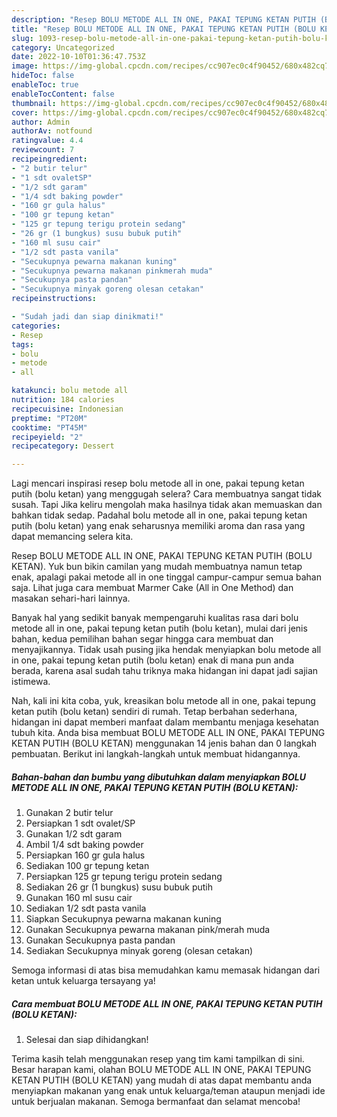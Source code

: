 ```yaml
---
description: "Resep BOLU METODE ALL IN ONE, PAKAI TEPUNG KETAN PUTIH (BOLU KETAN){ yang Lezat,  Menu Buat lebaran"
title: "Resep BOLU METODE ALL IN ONE, PAKAI TEPUNG KETAN PUTIH (BOLU KETAN){ yang Lezat,  Menu Buat lebaran"
slug: 1093-resep-bolu-metode-all-in-one-pakai-tepung-ketan-putih-bolu-ketan-yang-lezat-menu-buat-lebaran
category: Uncategorized
date: 2022-10-10T01:36:47.753Z
image: https://img-global.cpcdn.com/recipes/cc907ec0c4f90452/680x482cq70/bolu-metode-all-in-one-pakai-tepung-ketan-putih-bolu-ketan-foto-resep-utama.jpg
hideToc: false
enableToc: true
enableTocContent: false
thumbnail: https://img-global.cpcdn.com/recipes/cc907ec0c4f90452/680x482cq70/bolu-metode-all-in-one-pakai-tepung-ketan-putih-bolu-ketan-foto-resep-utama.jpg
cover: https://img-global.cpcdn.com/recipes/cc907ec0c4f90452/680x482cq70/bolu-metode-all-in-one-pakai-tepung-ketan-putih-bolu-ketan-foto-resep-utama.jpg
author: Admin
authorAv: notfound
ratingvalue: 4.4
reviewcount: 7
recipeingredient:
- "2 butir telur"
- "1 sdt ovaletSP"
- "1/2 sdt garam"
- "1/4 sdt baking powder"
- "160 gr gula halus"
- "100 gr tepung ketan"
- "125 gr tepung terigu protein sedang"
- "26 gr (1 bungkus) susu bubuk putih"
- "160 ml susu cair"
- "1/2 sdt pasta vanila"
- "Secukupnya pewarna makanan kuning"
- "Secukupnya pewarna makanan pinkmerah muda"
- "Secukupnya pasta pandan"
- "Secukupnya minyak goreng olesan cetakan"
recipeinstructions:

- "Sudah jadi dan siap dinikmati!"
categories:
- Resep
tags:
- bolu
- metode
- all

katakunci: bolu metode all 
nutrition: 184 calories
recipecuisine: Indonesian
preptime: "PT20M"
cooktime: "PT45M"
recipeyield: "2"
recipecategory: Dessert

---
```



Lagi mencari inspirasi resep bolu metode all in one, pakai tepung ketan putih (bolu ketan) yang menggugah selera? Cara membuatnya sangat tidak susah. Tapi Jika keliru mengolah maka hasilnya tidak akan memuaskan dan bahkan tidak sedap. Padahal bolu metode all in one, pakai tepung ketan putih (bolu ketan) yang enak seharusnya memiliki aroma dan rasa yang dapat memancing selera kita.


Resep BOLU METODE ALL IN ONE, PAKAI TEPUNG KETAN PUTIH (BOLU KETAN). Yuk bun bikin camilan yang mudah membuatnya namun tetap enak, apalagi pakai metode all in one tinggal campur-campur semua bahan saja. Lihat juga cara membuat Marmer Cake (All in One Method) dan masakan sehari-hari lainnya.

Banyak hal yang sedikit banyak mempengaruhi kualitas rasa dari bolu metode all in one, pakai tepung ketan putih (bolu ketan), mulai dari jenis bahan, kedua pemilihan bahan segar hingga cara membuat dan menyajikannya. Tidak usah pusing jika hendak menyiapkan bolu metode all in one, pakai tepung ketan putih (bolu ketan) enak di mana pun anda berada, karena asal sudah tahu triknya maka hidangan ini dapat jadi sajian istimewa.


Nah, kali ini kita coba, yuk, kreasikan bolu metode all in one, pakai tepung ketan putih (bolu ketan) sendiri di rumah. Tetap berbahan sederhana, hidangan ini dapat memberi manfaat dalam membantu menjaga kesehatan tubuh kita. Anda bisa membuat BOLU METODE ALL IN ONE, PAKAI TEPUNG KETAN PUTIH (BOLU KETAN) menggunakan 14 jenis bahan dan 0 langkah pembuatan. Berikut ini langkah-langkah untuk membuat hidangannya.

<!--inarticleads1-->

##### Bahan-bahan dan bumbu yang dibutuhkan dalam menyiapkan BOLU METODE ALL IN ONE, PAKAI TEPUNG KETAN PUTIH (BOLU KETAN):

1. Gunakan 2 butir telur
1. Persiapkan 1 sdt ovalet/SP
1. Gunakan 1/2 sdt garam
1. Ambil 1/4 sdt baking powder
1. Persiapkan 160 gr gula halus
1. Sediakan 100 gr tepung ketan
1. Persiapkan 125 gr tepung terigu protein sedang
1. Sediakan 26 gr (1 bungkus) susu bubuk putih
1. Gunakan 160 ml susu cair
1. Sediakan 1/2 sdt pasta vanila
1. Siapkan Secukupnya pewarna makanan kuning
1. Gunakan Secukupnya pewarna makanan pink/merah muda
1. Gunakan Secukupnya pasta pandan
1. Sediakan Secukupnya minyak goreng (olesan cetakan)


Semoga informasi di atas bisa memudahkan kamu memasak hidangan dari ketan untuk keluarga tersayang ya! 

<!--inarticleads2-->

##### Cara membuat BOLU METODE ALL IN ONE, PAKAI TEPUNG KETAN PUTIH (BOLU KETAN):


1. Selesai dan siap dihidangkan!



Terima kasih telah menggunakan resep yang tim kami tampilkan di sini. Besar harapan kami, olahan BOLU METODE ALL IN ONE, PAKAI TEPUNG KETAN PUTIH (BOLU KETAN) yang mudah di atas dapat membantu anda menyiapkan makanan yang enak untuk keluarga/teman ataupun menjadi ide untuk berjualan makanan. Semoga bermanfaat dan selamat mencoba!
